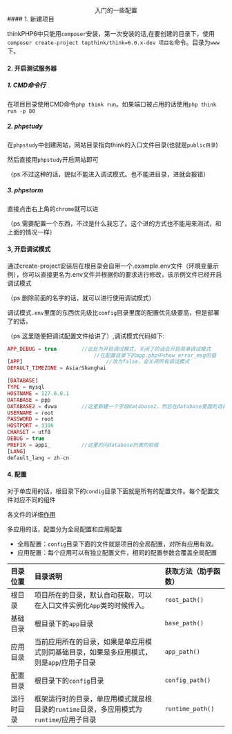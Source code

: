 <center>入门的一些配置</center>
#### 1.	新建项目

thinkPHP6中只能用`composer`安装，第一次安装的话,在要创建的目录下，使用`composer create-project topthink/think=6.0.x-dev 项目名`命令。目录为`www`下。



#### 2.	开启测试服务器

##### 1.	CMD命令行

​		在项目目录使用CMD命令`php think run`。如果端口被占用的话使用`php think run -p 80`





##### 2.	phpstudy

在`phpstudy`中创建网站，网站目录指向think的入口文件目录(也就是`public目录`)

然后直接用`phpstudy`开启网站即可

（ps.不过这种的话，貌似不能进入调试模式。也不能进目录，进就会报错）



##### 3.	phpstorm

直接点击右上角的`chrome`就可以进

（ps.需要配置一个东西，不过是什么我忘了。这个进的方式也不能用来测试，和上面的情况一样）



#### 3,	开启调试模式

​	通过create-project安装后在根目录会自带一个.example.env文件（环境变量示例），你可以直接更名为.env文件并根据你的要求进行修改，该示例文件已经开启调试模式

（ps.删除前面的名字的话，就可以进行使用调试模式）



调试模式`.env`里面的东西优先级比`config`目录里面的配置优先级要高，但是部署了的话，

（ps.这里随便把调试配置文件给讲了）,调试模式代码如下:

```php
APP_DEBUG = true		//此处为开启调试模式，关闭了的话会开启简单调试模式
							//在配置目录下的app.php中show_error_msg的值
[APP]							//改为false，会关闭所有调试模式
DEFAULT_TIMEZONE = Asia/Shanghai

[DATABASE]
TYPE = mysql
HOSTNAME = 127.0.0.1
DATABASE = ppp
DATABASE2 = dvwa		//这里新建一个字段database2，然后在database里面的话再配一个数据库的配置，就可以使用两个数据库了
USERNAME = root
PASSWORD = root
HOSTPORT = 3306
CHARSET = utf8
DEBUG = true
PREFIX = app1_			//这里的问database的表的前缀
[LANG]
default_lang = zh-cn
```





#### 4.	配置

对于单应用的话，根目录下的`condig`目录下面就是所有的配置文件。每个配置文件对应不同的组件

各文件的详细[作用](https://www.kancloud.cn/manual/thinkphp6_0/1037484)



多应用的话，配置分为全局配置和应用配置

- 全局配置：`config`目录下面的文件就是项目的全局配置，对所有应用有效。
- 应用配置：每个应用可以有独立配置文件，相同的配置参数会覆盖全局配置



| 目录位置   | 目录说明                                                     | 获取方法（助手函数） |
| :--------- | :----------------------------------------------------------- | :------------------- |
| 根目录     | 项目所在的目录，默认自动获取，可以在入口文件实例化`App`类的时候传入。 | `root_path()`        |
| 基础目录   | 根目录下的`app`目录                                          | `base_path()`        |
| 应用目录   | 当前应用所在的目录，如果是单应用模式则同基础目录，如果是多应用模式，则是`app`/应用子目录 | `app_path()`         |
| 配置目录   | 根目录下的`config`目录                                       | `config_path()`      |
| 运行时目录 | 框架运行时的目录，单应用模式就是根目录的`runtime`目录，多应用模式为`runtime`/应用子目录 | `runtime_path()`     |

